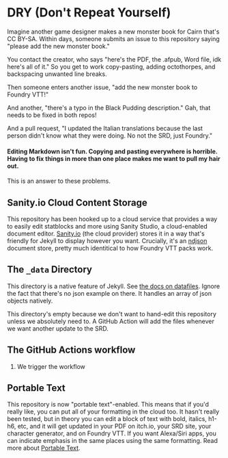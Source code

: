 # DRY (Don't Repeat Yourself)

Imagine another game designer makes a new monster book for Cairn that's CC BY-SA. Within days, someone submits an issue to this repository saying "please add the new monster book."

You contact the creator, who says "here's the PDF, the .afpub, Word file, idk here's all of it." So you get to work copy-pasting, adding octothorpes, and backspacing unwanted line breaks.

Then someone enters another issue, "add the new monster book to Foundry VTT!"

And another, "there's a typo in the Black Pudding description." Gah, that needs to be fixed in both repos!

And a pull request, "I updated the Italian translations because the last person didn't know what they were doing. No not the SRD, just Foundry."

#### Editing Markdown isn't fun. Copying and pasting everywhere is horrible. Having to fix things in more than one place makes me want to pull my hair out.

This is an answer to these problems.

## Sanity.io Cloud Content Storage

This repository has been hooked up to a cloud service that provides a way to easily edit statblocks and more using Sanity Studio, a cloud-enabled document editor. [Sanity.io](https://sanity.io) (the cloud provider) stores it in a way that's friendly for Jekyll to display however you want. Crucially, it's an [ndjson](http://ndjson.org/) document store, pretty much identitical to how Foundry VTT packs work.

## The `_data` Directory

This directory is a native feature of Jekyll. See [the docs on datafiles](https://jekyllrb.com/docs/datafiles/). Ignore the fact that there's no json example on there. It handles an array of json objects natively.

This directory's empty because we don't want to hand-edit this repository unless we absolutely need to. A GitHub Action will add the files whenever we want another update to the SRD.

## The GitHub Actions workflow

1. We trigger the workflow

## Portable Text

This repository is now "portable text"-enabled. This means that if you'd really like, you can put all of your formatting in the cloud too. It hasn't really been tested, but in theory you can edit a block of text with bold, italics, h1-h6, etc, and it will get updated in your PDF on itch.io, your SRD site, your character generator, and on Foundry VTT. If you want Alexa/Siri apps, you can indicate emphasis in the same places using the same formatting. Read more about [Portable Text](https://github.com/portabletext/portabletext).
